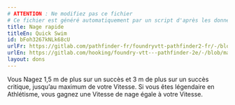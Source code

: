 ```yaml
---
# ATTENTION : Ne modifiez pas ce fichier
# Ce fichier est généré automatiquement par un script d'après les données du module Foundry VTT officiel et de sa traduction
title: Nage rapide
titleEn: Quick Swim
id: bFoh3267kNLk68cU
urlFr: https://gitlab.com/pathfinder-fr/foundryvtt-pathfinder2-fr/-/blob/master/data/feats/bFoh3267kNLk68cU.htm
urlEn: https://gitlab.com/hooking/foundry-vtt---pathfinder-2e/-/blob/master/packs/data/feats.db/quick-swim.json
layout: dons
---
```

Vous Nagez 1,5 m de plus sur un succès et 3 m de plus sur un succès critique, jusqu’au maximum de votre Vitesse. Si vous êtes légendaire en Athlétisme, vous gagnez une Vitesse de nage égale à votre Vitesse.
